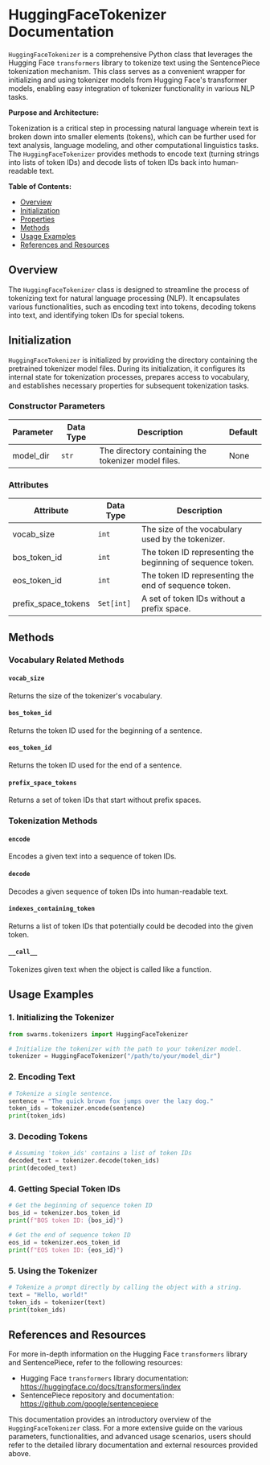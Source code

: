 # HuggingFaceTokenizer Documentation

`HuggingFaceTokenizer` is a comprehensive Python class that leverages the Hugging Face `transformers` library to tokenize text using the SentencePiece tokenization mechanism. This class serves as a convenient wrapper for initializing and using tokenizer models from Hugging Face's transformer models, enabling easy integration of tokenizer functionality in various NLP tasks.

**Purpose and Architecture:**

Tokenization is a critical step in processing natural language wherein text is broken down into smaller elements (tokens), which can be further used for text analysis, language modeling, and other computational linguistics tasks. The `HuggingFaceTokenizer` provides methods to encode text (turning strings into lists of token IDs) and decode lists of token IDs back into human-readable text.

**Table of Contents:**

- [Overview](#overview)
- [Initialization](#initialization)
- [Properties](#properties)
- [Methods](#methods)
- [Usage Examples](#usage-examples)
- [References and Resources](#references-and-resources)

## Overview

The `HuggingFaceTokenizer` class is designed to streamline the process of tokenizing text for natural language processing (NLP). It encapsulates various functionalities, such as encoding text into tokens, decoding tokens into text, and identifying token IDs for special tokens.

## Initialization

`HuggingFaceTokenizer` is initialized by providing the directory containing the pretrained tokenizer model files. During its initialization, it configures its internal state for tokenization processes, prepares access to vocabulary, and establishes necessary properties for subsequent tokenization tasks.

### Constructor Parameters

| Parameter  | Data Type | Description                                | Default |
|------------|-----------|--------------------------------------------|---------|
| model_dir  | `str`     | The directory containing the tokenizer model files. | None    |

### Attributes

| Attribute         | Data Type           | Description                                            |
|-------------------|---------------------|--------------------------------------------------------|
| vocab_size        | `int`               | The size of the vocabulary used by the tokenizer.       |
| bos_token_id      | `int`               | The token ID representing the beginning of sequence token. |
| eos_token_id      | `int`               | The token ID representing the end of sequence token.     |
| prefix_space_tokens | `Set[int]`        | A set of token IDs without a prefix space.                |

## Methods

### Vocabulary Related Methods

#### `vocab_size`
Returns the size of the tokenizer's vocabulary.

#### `bos_token_id`
Returns the token ID used for the beginning of a sentence.

#### `eos_token_id`
Returns the token ID used for the end of a sentence.

#### `prefix_space_tokens`
Returns a set of token IDs that start without prefix spaces.

### Tokenization Methods

#### `encode`
Encodes a given text into a sequence of token IDs.

#### `decode`
Decodes a given sequence of token IDs into human-readable text.

#### `indexes_containing_token`
Returns a list of token IDs that potentially could be decoded into the given token.

#### `__call__`
Tokenizes given text when the object is called like a function.

## Usage Examples

### 1. Initializing the Tokenizer

```python
from swarms.tokenizers import HuggingFaceTokenizer

# Initialize the tokenizer with the path to your tokenizer model.
tokenizer = HuggingFaceTokenizer("/path/to/your/model_dir")
```

### 2. Encoding Text

```python
# Tokenize a single sentence.
sentence = "The quick brown fox jumps over the lazy dog."
token_ids = tokenizer.encode(sentence)
print(token_ids)
```

### 3. Decoding Tokens

```python
# Assuming 'token_ids' contains a list of token IDs
decoded_text = tokenizer.decode(token_ids)
print(decoded_text)
```

### 4. Getting Special Token IDs

```python
# Get the beginning of sequence token ID
bos_id = tokenizer.bos_token_id
print(f"BOS token ID: {bos_id}")

# Get the end of sequence token ID
eos_id = tokenizer.eos_token_id
print(f"EOS token ID: {eos_id}")
```

### 5. Using the Tokenizer

```python
# Tokenize a prompt directly by calling the object with a string.
text = "Hello, world!"
token_ids = tokenizer(text)
print(token_ids)
```

## References and Resources

For more in-depth information on the Hugging Face `transformers` library and SentencePiece, refer to the following resources:

- Hugging Face `transformers` library documentation: https://huggingface.co/docs/transformers/index
- SentencePiece repository and documentation: https://github.com/google/sentencepiece

This documentation provides an introductory overview of the `HuggingFaceTokenizer` class. For a more extensive guide on the various parameters, functionalities, and advanced usage scenarios, users should refer to the detailed library documentation and external resources provided above.
